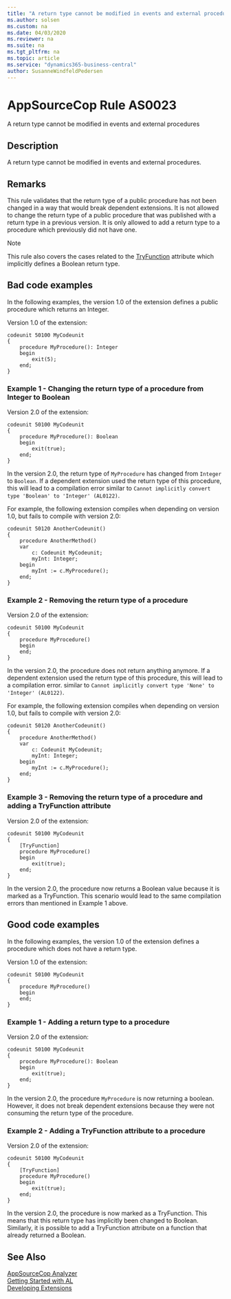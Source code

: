 ```yaml
---
title: "A return type cannot be modified in events and external procedures"
ms.author: solsen
ms.custom: na
ms.date: 04/03/2020
ms.reviewer: na
ms.suite: na
ms.tgt_pltfrm: na
ms.topic: article
ms.service: "dynamics365-business-central"
author: SusanneWindfeldPedersen
---
```

[//]: # (START>DO_NOT_EDIT)
[//]: # (IMPORTANT:Do not edit any of the content between here and the END>DO_NOT_EDIT.)
[//]: # (Any modifications should be made in the .xml files in the ModernDev repo.)
# AppSourceCop Rule AS0023
A return type cannot be modified in events and external procedures  

## Description
A return type cannot be modified in events and external procedures.

[//]: # (IMPORTANT: END>DO_NOT_EDIT)

## Remarks

This rule validates that the return type of a public procedure has not been changed in a way that would break dependent extensions.
It is not allowed to change the return type of a public procedure that was published with a return type in a previous version.
It is only allowed to add a return type to a procedure which previously did not have one.

> [!NOTE]  
> This rule also covers the cases related to the [TryFunction](../properties/devenv-trymethod-property.md) attribute which implicitly defines a Boolean return type. 

## Bad code examples

In the following examples, the version 1.0 of the extension defines a public procedure which returns an Integer.

Version 1.0 of the extension:
```
codeunit 50100 MyCodeunit
{
    procedure MyProcedure(): Integer
    begin
        exit(5);
    end;
}
```

### Example 1 - Changing the return type of a procedure from Integer to Boolean

Version 2.0 of the extension:
```
codeunit 50100 MyCodeunit
{
    procedure MyProcedure(): Boolean
    begin
        exit(true);
    end;
}
```

In the version 2.0, the return type of `MyProcedure` has changed from `Integer` to `Boolean`. If a dependent extension used the return type of this procedure, this will lead to a compilation error similar to `Cannot implicitly convert type 'Boolean' to 'Integer' (AL0122)`.

For example, the following extension compiles when depending on version 1.0, but fails to compile with version 2.0:
```
codeunit 50120 AnotherCodeunit()
{
    procedure AnotherMethod()
    var
        c: Codeunit MyCodeunit;
        myInt: Integer;
    begin
        myInt := c.MyProcedure();
    end;
}
```

### Example 2 - Removing the return type of a procedure

Version 2.0 of the extension:
```
codeunit 50100 MyCodeunit
{
    procedure MyProcedure()
    begin
    end;
}
```

In the version 2.0, the procedure does not return anything anymore. If a dependent extension used the return type of this procedure, this will lead to a compilation error. similar to `Cannot implicitly convert type 'None' to 'Integer' (AL0122)`.

For example, the following extension compiles when depending on version 1.0, but fails to compile with version 2.0:
```
codeunit 50120 AnotherCodeunit()
{
    procedure AnotherMethod()
    var
        c: Codeunit MyCodeunit;
        myInt: Integer;
    begin
        myInt := c.MyProcedure();
    end;
}
```

### Example 3 - Removing the return type of a procedure and adding a TryFunction attribute

Version 2.0 of the extension:
```
codeunit 50100 MyCodeunit
{
    [TryFunction]
    procedure MyProcedure()
    begin
        exit(true);
    end;
}
```

In the version 2.0, the procedure now returns a Boolean value because it is marked as a TryFunction. This scenario would lead to the same compilation errors than mentioned in Example 1 above.

## Good code examples

In the following examples, the version 1.0 of the extension defines a procedure which does not have a return type.

Version 1.0 of the extension:
```
codeunit 50100 MyCodeunit
{
    procedure MyProcedure()
    begin
    end;
}
```

### Example 1 - Adding a return type to a procedure

Version 2.0 of the extension:
```
codeunit 50100 MyCodeunit
{
    procedure MyProcedure(): Boolean
    begin
        exit(true);
    end;
}
```

In the version 2.0, the procedure `MyProcedure` is now returning a boolean. However, it does not break dependent extensions because they were not consuming the return type of the procedure.

### Example 2 - Adding a TryFunction attribute to a procedure

Version 2.0 of the extension:
```
codeunit 50100 MyCodeunit
{
    [TryFunction]
    procedure MyProcedure()
    begin
        exit(true);
    end;
}
```

In the version 2.0, the procedure is now marked as a TryFunction. This means that this return type has implicitly been changed to Boolean. Similarly, it is possible to add a TryFunction attribute on a function that already returned a Boolean.

## See Also  
[AppSourceCop Analyzer](appsourcecop.md)  
[Getting Started with AL](../devenv-get-started.md)  
[Developing Extensions](../devenv-dev-overview.md)  
